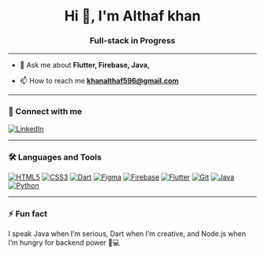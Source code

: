 <h1 align="center">Hi 👋, I'm Althaf khan</h1>
<h3 align="center"> Full-stack in Progress</h3>

--- 

- 💬 Ask me about **Flutter, Firebase, Java,**

- 📫 How to reach me **khanalthaf596@gmail.com**


---

<h3>🔗 Connect with me</h3>

[![LinkedIn](https://img.shields.io/badge/LINKEDIN-0A66C2?style=for-the-badge&logo=linkedin&logoColor=white)](https://linkedin.com/in/althaf-khan-z-2b4a79321)


  
---
  <h3>🛠 Languages and Tools</h3>
<p align="left">
  
  [![HTML5](https://img.shields.io/badge/HTML5-%23E34F26.svg?style=for-the-badge&logo=html5&logoColor=white)](https://developer.mozilla.org/en-US/docs/Web/HTML)
  [![CSS3](https://img.shields.io/badge/CSS3-%231572B6.svg?style=for-the-badge&logo=css3&logoColor=white)](https://developer.mozilla.org/en-US/docs/Web/CSS)
  [![Dart](https://img.shields.io/badge/Dart-%230175C2.svg?style=for-the-badge&logo=dart&logoColor=white)](https://dart.dev)
  [![Figma](https://img.shields.io/badge/Figma-%23F24E1E.svg?style=for-the-badge&logo=figma&logoColor=white)](https://figma.com)
  [![Firebase](https://img.shields.io/badge/Firebase-%23FFCA28.svg?style=for-the-badge&logo=firebase&logoColor=black)](https://firebase.google.com)
  [![Flutter](https://img.shields.io/badge/Flutter-%2302569B.svg?style=for-the-badge&logo=flutter&logoColor=white)](https://flutter.dev)
  [![Git](https://img.shields.io/badge/Git-%23F05032.svg?style=for-the-badge&logo=git&logoColor=white)](https://git-scm.com)
  [![Java](https://img.shields.io/badge/Java-%23ED8B00.svg?style=for-the-badge&logo=java&logoColor=white)](https://java.com)
  [![Python](https://img.shields.io/badge/Python-%233776AB.svg?style=for-the-badge&logo=python&logoColor=white)](https://python.org) 
  
</p>




---

 <h3>⚡ Fun fact </h3>
I speak Java when I’m serious, Dart when I’m creative, and Node.js when I’m hungry for backend power 🍜💻

  



